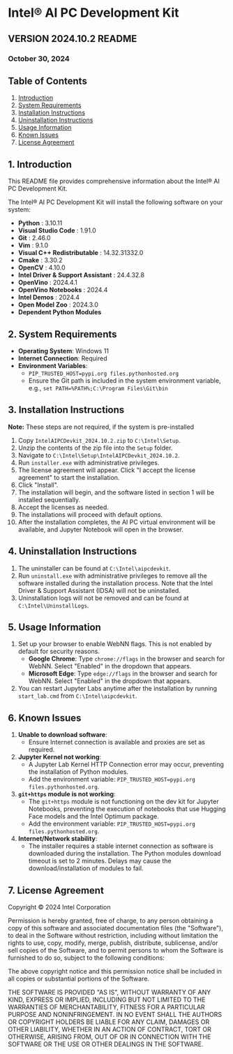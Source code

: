 # Intel® AI PC Development Kit
## VERSION 2024.10.2 README
### October 30, 2024

## Table of Contents

1. [Introduction](#1-introduction)
2. [System Requirements](#2-system-requirements)
3. [Installation Instructions](#3-installation-instructions)
4. [Uninstallation Instructions](#4-uninstallation-instructions)
5. [Usage Information](#5-usage-information)
6. [Known Issues](#6-known-issues)
7. [License Agreement](#7-license-agreement)


## 1. Introduction

This README file provides comprehensive information about the Intel® AI PC Development Kit.

The Intel® AI PC Development Kit will install the following software on your system:

- **Python**                           : 3.10.11
- **Visual Studio Code**               : 1.91.0
- **Git**                              : 2.46.0
- **Vim**                              : 9.1.0
- **Visual C++ Redistributable**       : 14.32.31332.0
- **Cmake**                            : 3.30.2
- **OpenCV**                           : 4.10.0
- **Intel Driver & Support Assistant** : 24.4.32.8
- **OpenVino**                         : 2024.4.1
- **OpenVino Notebooks**               : 2024.4
- **Intel Demos**                      : 2024.4
- **Open Model Zoo**                   : 2024.3.0
- **Dependent Python Modules**

## 2.  System Requirements

- **Operating System**: Windows 11
- **Internet Connection**: Required
- **Environment Variables**:
  - `PIP_TRUSTED_HOST=pypi.org files.pythonhosted.org`
  - Ensure the Git path is included in the system environment variable, e.g., `set PATH=%PATH%;C:\Program Files\Git\bin`

## 3.  Installation Instructions

**Note:** These steps are not required, if the system is pre-installed
1. Copy `IntelAIPCDevkit_2024.10.2.zip` to `C:\Intel\Setup`.
2. Unzip the contents of the zip file into the `Setup` folder.
3. Navigate to `C:\Intel\Setup\IntelAIPCDevkit_2024.10.2`.
4. Run `installer.exe` with administrative privileges.
5. The license agreement will appear. Click "I accept the license agreement" to start the installation.
6. Click "Install".
7. The installation will begin, and the software listed in section 1 will be installed sequentially.
8. Accept the licenses as needed.
9. The installations will proceed with default options.
10. After the installation completes, the AI PC virtual environment will be available, and Jupyter Notebook will open in the browser.

## 4.  Uninstallation Instructions

1. The uninstaller can be found at `C:\Intel\aipcdevkit`.
2. Run `uninstall.exe` with administrative privileges to remove all the software installed during the installation process. Note that the Intel Driver & Support Assistant (IDSA) will not be uninstalled.
3. Uninstallation logs will not be removed and can be found at `C:\Intel\UninstallLogs`.

## 5. Usage Information

1. Set up your browser to enable WebNN flags. This is not enabled by default for security reasons.
   - **Google Chrome**: Type `chrome://flags` in the browser and search for WebNN. Select "Enabled" in the dropdown that appears.
   - **Microsoft Edge**: Type `edge://flags` in the browser and search for WebNN. Select "Enabled" in the dropdown that appears.
2. You can restart Jupyter Labs anytime after the installation by running `start_lab.cmd` from `C:\Intel\aipcdevkit`.

## 6. Known Issues

1. **Unable to download software**:
   - Ensure Internet connection is available and proxies are set as required.
2. **Jupyter Kernel not working**:
   - A Jupyter Lab Kernel HTTP Connection error may occur, preventing the installation of Python modules.
   - Add the environment variable: `PIP_TRUSTED_HOST=pypi.org files.pythonhosted.org`.
3. **`git+https` module is not working**:
   - The `git+https` module is not functioning on the dev kit for Jupyter Notebooks, preventing the execution of notebooks that use Hugging Face models and the Intel Optimum package.
   - Add the environment variable: `PIP_TRUSTED_HOST=pypi.org files.pythonhosted.org`.
4. **Internet/Network stability**:
   - The installer requires a stable internet connection as software is downloaded during the installation. The Python modules download timeout is set to 2 minutes. Delays may cause the download/installation of modules to fail.

## 7.  License Agreement

Copyright © 2024 Intel Corporation

Permission is hereby granted, free of charge, to any person obtaining a copy of
this software and associated documentation files (the "Software"), to deal in the
Software without restriction, including without limitation the rights to use, copy,
modify, merge, publish, distribute, sublicense, and/or sell copies of the Software,
and to permit persons to whom the Software is furnished to do so, subject to the
following conditions:

The above copyright notice and this permission notice shall be included in all
copies or substantial portions of the Software.

THE SOFTWARE IS PROVIDED "AS IS", WITHOUT WARRANTY OF ANY
KIND, EXPRESS OR IMPLIED, INCLUDING BUT NOT LIMITED TO THE
WARRANTIES OF MERCHANTABILITY, FITNESS FOR A PARTICULAR
PURPOSE AND NONINFRINGEMENT. IN NO EVENT SHALL THE
AUTHORS OR COPYRIGHT HOLDERS BE LIABLE FOR ANY CLAIM,
DAMAGES OR OTHER LIABILITY, WHETHER IN AN ACTION OF
CONTRACT, TORT OR OTHERWISE, ARISING FROM, OUT OF OR IN
CONNECTION WITH THE SOFTWARE OR THE USE OR OTHER
DEALINGS IN THE SOFTWARE.
